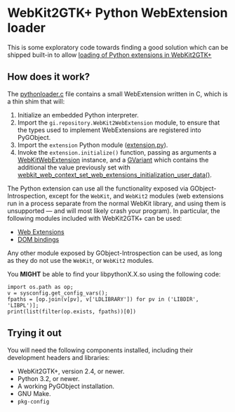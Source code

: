 WebKit2GTK+ Python WebExtension loader
======================================

This is some exploratory code towards finding a good solution which can be
shipped built-in to allow
[loading of Python extensions in WebKit2GTK+](https://bugs.webkit.org/show_bug.cgi?id=140745)


How does it work?
-----------------

The [pythonloader.c](pythonloader.c) file contains a small WebExtension
written in C, which is a thin shim that will:

1. Initialize an embedded Python interpreter.
2. Import the `gi.repository.WebKit2WebExtension` module, to ensure that the
   types used to implement WebExtensions are registered into PyGObject.
3. Import the `extension` Python module ([extension.py](extension.py)).
4. Invoke the `extension.initialize()` function, passing as arguments a
   [WebKitWebExtension](http://webkitgtk.org/reference/webkit2gtk/stable/WebKitWebExtension.html)
   instance, and a
   [GVariant](https://developer.gnome.org/glib/stable/glib-GVariant.html)
   which contains the additional the value previously set with
   [webkit_web_context_set_web_extensions_initialization_user_data()](http://webkitgtk.org/reference/webkit2gtk/stable/WebKitWebContext.html#webkit-web-context-set-web-extensions-initialization-user-data).

The Python extension can use all the functionality exposed via
GObject-Introspection, except for the `WebKit`, and `WebKit2` modules (web
extensions run in a process separate from the normal WebKit library, and using
them is unsupported — and will most likely crash your program). In particular,
the following modules included with WebKit2GTK+ can be used:

* [Web Extensions](http://webkitgtk.org/reference/webkit2gtk/stable/ch02.html)
* [DOM bindings](http://webkitgtk.org/reference/webkitdomgtk/stable/index.html)

Any other module exposed by GObject-Introspection can be used, as long as they
do not use the `WebKit`, or `WebKit2` modules.

You **MIGHT** be able to find your libpythonX.X.so using the following code:
```from distutils import sysconfig;
import os.path as op;
v = sysconfig.get_config_vars();
fpaths = [op.join(v[pv], v['LDLIBRARY']) for pv in ('LIBDIR', 'LIBPL')]; 
print(list(filter(op.exists, fpaths))[0])
```

Trying it out
-------------

You will need the following components installed, including their development
headers and libraries:

* WebKit2GTK+, version 2.4, or newer.
* Python 3.2, or newer.
* A working PyGObject installation.
* GNU Make.
* `pkg-config`

